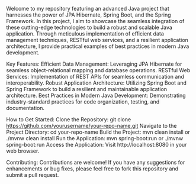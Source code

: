 Welcome to my repository featuring an advanced Java project that harnesses the power of JPA Hibernate, Spring Boot, and the Spring Framework.
In this project, I aim to showcase the seamless integration of these cutting-edge technologies to build a robust and scalable Java application. 
Through meticulous implementation of efficient data management techniques, RESTful web services, and a resilient application architecture, I provide practical examples of best practices in modern Java development.

Key Features:
Efficient Data Management: Leveraging JPA Hibernate for seamless object-relational mapping and database operations.
RESTful Web Services: Implementation of REST APIs for seamless communication and interoperability.
Robust Application Architecture: Utilizing Spring Boot and Spring Framework to build a resilient and maintainable application architecture.
Best Practices in Modern Java Development: Demonstrating industry-standard practices for code organization, testing, and documentation.

How to Get Started:
Clone the Repository: git clone https://github.com/yourusername/your-repo-name.git
Navigate to the Project Directory: cd your-repo-name
Build the Project: mvn clean install or ./mvnw clean install
Run the Application: mvn spring-boot:run or ./mvnw spring-boot:run
Access the Application: Visit http://localhost:8080 in your web browser.

Contributing:
Contributions are welcome! If you have any suggestions for enhancements or bug fixes, please feel free to fork this repository and submit a pull request.
